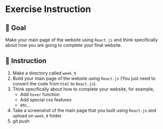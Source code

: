 # Exercise Instruction

## 🔔 Goal

Make your main page of the website using `React.js` and think specifically about how you are going to complete your final website.

## 📑 Instruction

1. Make a directory called `week_9`
2. Build your main page of the website using `React.js` (You just need to convert the code from `html` to `React.js`).
3. Think specifically about how to complete your website, for example,
    - Add `hover` function
    - Add special css features
    - etc...
4. Take a screenshot of the main page that you built using `React.js` and upload on `week_9` folder.
5. git push


